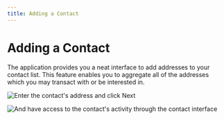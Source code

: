 ```yaml
---
title: Adding a Contact
---
```


# Adding a Contact

The application provides you a neat interface to add addresses to your contact list. This feature enables you to aggregate all of the addresses which you may transact with or be interested in.

![Enter the contact's address and click Next](/desktop-wallet/assets/contactdetails.png)

![And have access to the contact's activity through the contact interface](/desktop-wallet/assets/contactinterface.png)
